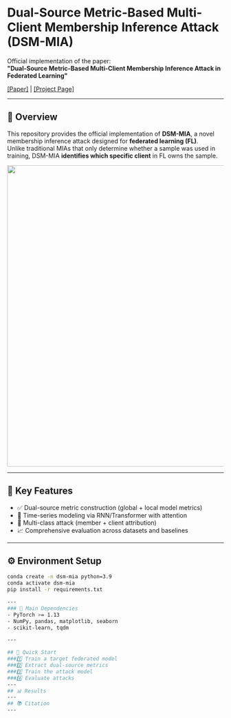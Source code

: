# Dual-Source Metric-Based Multi-Client Membership Inference Attack (DSM-MIA)

Official implementation of the paper:  
**"Dual-Source Metric-Based Multi-Client Membership Inference Attack in Federated Learning"**

[[Paper]](https://arxiv.org/abs/xxxx.xxxxx) | [[Project Page]](https://github.com/yourname/DSM-MIA)

---

## 🌟 Overview
This repository provides the official implementation of **DSM-MIA**, a novel membership inference attack designed for **federated learning (FL)**.  
Unlike traditional MIAs that only determine whether a sample was used in training, DSM-MIA **identifies which specific client** in FL owns the sample.

<p align="center">
  <img src="assets/framework.png" width="700"/>
</p>

---

## 🧩 Key Features
- ✅ Dual-source metric construction (global + local model metrics)  
- 🔄 Time-series modeling via RNN/Transformer with attention  
- 🧮 Multi-class attack (member + client attribution)  
- 📈 Comprehensive evaluation across datasets and baselines  

---

## ⚙️ Environment Setup

```bash
conda create -n dsm-mia python=3.9
conda activate dsm-mia
pip install -r requirements.txt

---
### 🧩 Main Dependencies
- PyTorch >= 1.13  
- NumPy, pandas, matplotlib, seaborn  
- scikit-learn, tqdm

---

## 🚀 Quick Start
###1️⃣ Train a target federated model
###2️⃣ Extract dual-source metrics
###3️⃣ Train the attack model
###4️⃣ Evaluate attacks
---
## 📊 Results
---
## 📚 Citation
---
